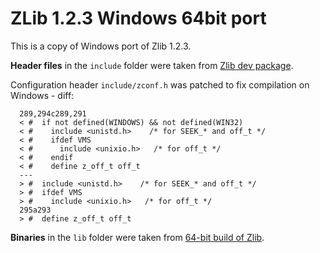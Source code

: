 # ZLib 1.2.3 Windows 64bit port

This is a copy of Windows port of Zlib 1.2.3.

**Header files** in the `include` folder were taken from [Zlib dev package](http://gnuwin32.sourceforge.net/downlinks/zlib-lib-zip.php).  

Configuration header `include/zconf.h` was patched to fix compilation on Windows - diff:
```
  289,294c289,291
  < #  if not defined(WINDOWS) && not defined(WIN32)
  < #    include <unistd.h>    /* for SEEK_* and off_t */
  < #    ifdef VMS
  < #      include <unixio.h>   /* for off_t */
  < #    endif
  < #    define z_off_t off_t
  ---
  > #  include <unistd.h>    /* for SEEK_* and off_t */
  > #  ifdef VMS
  > #    include <unixio.h>   /* for off_t */
  295a293
  > #  define z_off_t off_t

```

**Binaries** in the `lib` folder were taken from [64-bit build of Zlib](http://www.winimage.com/zLibDll/zlib123dllx64.zip).
